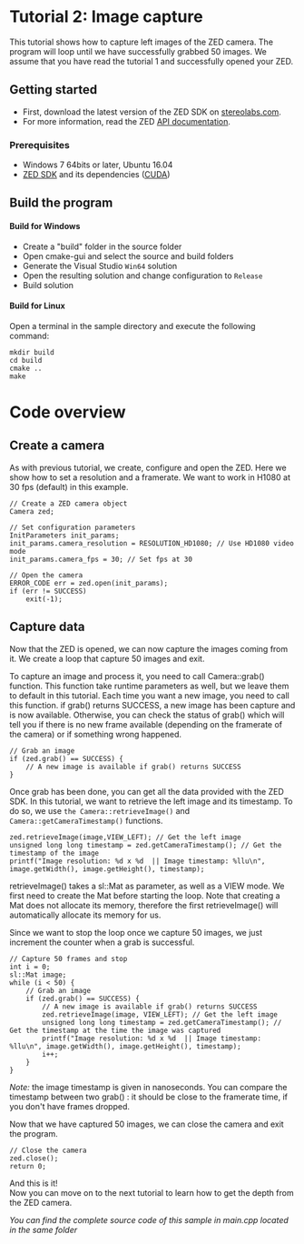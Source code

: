# Tutorial 2: Image capture

This tutorial shows how to capture left images of the ZED camera. The program will loop until we have successfully grabbed 50 images.
We assume that you have read the tutorial 1 and successfully opened your ZED.

## Getting started

- First, download the latest version of the ZED SDK on [stereolabs.com](https://www.stereolabs.com).
- For more information, read the ZED [API documentation](https://www.stereolabs.com/developers/documentation/API/).

### Prerequisites

- Windows 7 64bits or later, Ubuntu 16.04
- [ZED SDK](https://www.stereolabs.com/developers/) and its dependencies ([CUDA](https://developer.nvidia.com/cuda-downloads))

## Build the program

#### Build for Windows

- Create a "build" folder in the source folder
- Open cmake-gui and select the source and build folders
- Generate the Visual Studio `Win64` solution
- Open the resulting solution and change configuration to `Release`
- Build solution

#### Build for Linux

Open a terminal in the sample directory and execute the following command:

    mkdir build
    cd build
    cmake ..
    make
	
# Code overview
## Create a camera

As with previous tutorial, we create, configure and open the ZED. Here we show how to set a resolution and a framerate. We want to work in H1080 at 30 fps (default) in this example.


```
// Create a ZED camera object
Camera zed;

// Set configuration parameters
InitParameters init_params;
init_params.camera_resolution = RESOLUTION_HD1080; // Use HD1080 video mode
init_params.camera_fps = 30; // Set fps at 30

// Open the camera
ERROR_CODE err = zed.open(init_params);
if (err != SUCCESS)
    exit(-1);
```


## Capture data

Now that the ZED is opened, we can now capture the images coming from it.
We create a loop that capture 50 images and exit.

To capture an image and process it, you need to call Camera::grab() function. This function take runtime parameters as well, but we leave them to default in this tutorial.
Each time you want a new image, you need to call this function. if grab() returns SUCCESS, a new image has been capture and is now available. Otherwise, you can check the status of grab() which will tell you if there is no new frame available (depending on the framerate of the camera) or if something wrong happened.

```
// Grab an image
if (zed.grab() == SUCCESS) {
	// A new image is available if grab() returns SUCCESS
}
```

Once grab has been done, you can get all the data provided with the ZED SDK. In this tutorial, we want to retrieve the left image and its timestamp. To do so, we use `the Camera::retrieveImage()` and `Camera::getCameraTimestamp()` functions.

```
zed.retrieveImage(image,VIEW_LEFT); // Get the left image
unsigned long long timestamp = zed.getCameraTimestamp(); // Get the timestamp of the image
printf("Image resolution: %d x %d  || Image timestamp: %llu\n", image.getWidth(), image.getHeight(), timestamp);
```

retrieveImage() takes a sl::Mat as parameter, as well as a VIEW mode. We first need to create the Mat before starting the loop. Note that creating a Mat does not allocate its memory, therefore the first retrieveImage() will automatically allocate its memory for us.

Since we want to stop the loop once we capture 50 images, we just increment the counter when a grab is successful.

```
// Capture 50 frames and stop
int i = 0;
sl::Mat image;
while (i < 50) {
    // Grab an image
    if (zed.grab() == SUCCESS) {
        // A new image is available if grab() returns SUCCESS
        zed.retrieveImage(image, VIEW_LEFT); // Get the left image
        unsigned long long timestamp = zed.getCameraTimestamp(); // Get the timestamp at the time the image was captured
        printf("Image resolution: %d x %d  || Image timestamp: %llu\n", image.getWidth(), image.getHeight(), timestamp);
        i++;
    }
}
```
<i>Note:</i> the image timestamp is given in nanoseconds. You can compare the timestamp between two grab() : it should be close to the framerate time, if you don't have frames dropped.

Now that we have captured 50 images, we can close the camera and exit the program.

```
// Close the camera
zed.close();
return 0;
```

And this is it!<br/>
Now you can move on to the next tutorial to learn how to get the depth from the ZED camera.


*You can find the complete source code of this sample in main.cpp located in the same folder*
